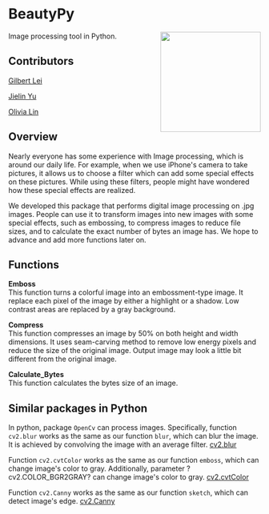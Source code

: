 # BeautyPy

<img src="img/logo.png" align="right" height="200" width="200"/>

Image processing tool in Python.

## Contributors

[Gilbert Lei](https://github.com/gilbertlei)

[Jielin Yu](https://github.com/jielinyu)

[Olivia Lin](https://github.com/olivia-lin)

## Overview
Nearly everyone has some experience with Image processing, which is around our daily life. For example, when we use iPhone's camera to take pictures, it allows us to choose a filter which can add some special effects on these pictures. While using these filters, people might have wondered how these special effects are realized.

We developed this package that performs digital image processing on .jpg images. People can use it to transform images into new images with some special effects, such as embossing, to compress images to reduce file sizes, and to calculate the exact number of bytes an image has. We hope to advance and add more functions later on.  

## Functions
**Emboss**  
This function turns a colorful image into an embossment-type image. It replace each pixel of the image by either a highlight or a shadow. Low contrast areas are replaced by a gray background.

**Compress**  
This function compresses an image by 50% on both height and width dimensions. It uses seam-carving method to remove low energy pixels and reduce the size of the original image. Output image may look a little bit different from the original image.  

**Calculate_Bytes**  
This function calculates the bytes size of an image.

## Similar packages in Python

In python, package `OpenCv` can process images.
Specifically, function `cv2.blur` works as the same as our function `blur`, which can blur the image. It is achieved by convolving the image with an average filter. [cv2.blur](https://docs.opencv.org/3.1.0/d4/d13/tutorial_py_filtering.html)

Function `cv2.cvtColor` works as the same as our function `emboss`, which can change image's color to gray. Additionally, parameter  ?cv2.COLOR_BGR2GRAY? can change image's color to gray. [cv2.cvtColor](https://extr3metech.wordpress.com/2012/09/23/convert-photo-to-grayscale-with-python-opencv/)

Function `cv2.Canny` works as the same as our function `sketch`, which can detect image's edge.
[cv2.Canny](https://opencv-python-tutroals.readthedocs.io/en/latest/py_tutorials/py_imgproc/py_canny/py_canny.html)
